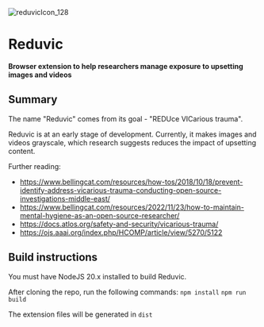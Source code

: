 ![reduvicIcon_128](https://github.com/littlewindlabs/reduvic/assets/8772256/e136fda0-7afe-40e3-b51a-4e3980b68de6) 
# Reduvic
**Browser extension to help researchers manage exposure to upsetting images and videos**

## Summary
The name "Reduvic" comes from its goal - "REDUce VICarious trauma". 

Reduvic is at an early stage of development. Currently, it makes images and videos grayscale, which research suggests reduces the impact of upsetting content.

Further reading:
- https://www.bellingcat.com/resources/how-tos/2018/10/18/prevent-identify-address-vicarious-trauma-conducting-open-source-investigations-middle-east/
- https://www.bellingcat.com/resources/2022/11/23/how-to-maintain-mental-hygiene-as-an-open-source-researcher/
- https://docs.atlos.org/safety-and-security/vicarious-trauma/
- https://ojs.aaai.org/index.php/HCOMP/article/view/5270/5122


## Build instructions
You must have NodeJS 20.x installed to build Reduvic.

After cloning the repo, run the following commands:
`npm install`
`npm run build`

The extension files will be generated in `dist`
